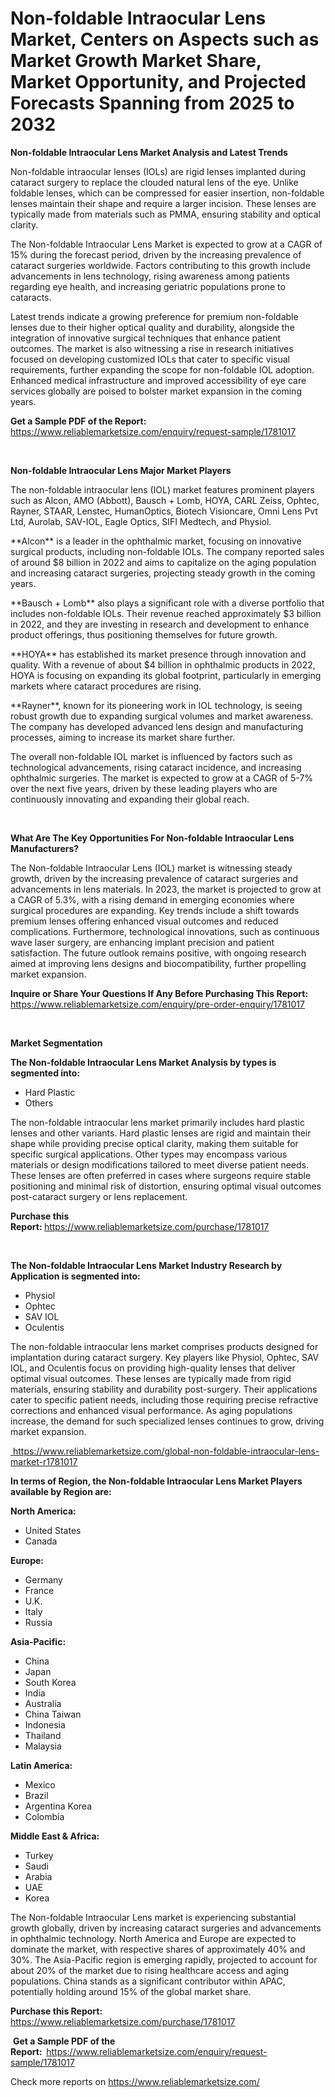 <p><h1>Non-foldable Intraocular Lens Market, Centers on Aspects such as Market Growth Market Share, Market Opportunity, and Projected Forecasts Spanning from 2025 to 2032</h1></p><p><strong>Non-foldable Intraocular Lens Market Analysis and Latest Trends</strong></p>
<p><p>Non-foldable intraocular lenses (IOLs) are rigid lenses implanted during cataract surgery to replace the clouded natural lens of the eye. Unlike foldable lenses, which can be compressed for easier insertion, non-foldable lenses maintain their shape and require a larger incision. These lenses are typically made from materials such as PMMA, ensuring stability and optical clarity.</p><p>The Non-foldable Intraocular Lens Market is expected to grow at a CAGR of 15% during the forecast period, driven by the increasing prevalence of cataract surgeries worldwide. Factors contributing to this growth include advancements in lens technology, rising awareness among patients regarding eye health, and increasing geriatric populations prone to cataracts.</p><p>Latest trends indicate a growing preference for premium non-foldable lenses due to their higher optical quality and durability, alongside the integration of innovative surgical techniques that enhance patient outcomes. The market is also witnessing a rise in research initiatives focused on developing customized IOLs that cater to specific visual requirements, further expanding the scope for non-foldable IOL adoption. Enhanced medical infrastructure and improved accessibility of eye care services globally are poised to bolster market expansion in the coming years.</p></p>
<p><strong>Get a Sample PDF of the Report:&nbsp;</strong> <a href="https://www.reliablemarketsize.com/enquiry/request-sample/1781017?utm_campaign=2996&utm_medium=2&utm_source=Github&utm_content=ia&utm_term=25032025&utm_id=non-foldable-intraocular-lens">https://www.reliablemarketsize.com/enquiry/request-sample/1781017</a></p>
<p>&nbsp;</p>
<p><strong>Non-foldable Intraocular Lens Major Market Players</strong></p>
<p><p>The non-foldable intraocular lens (IOL) market features prominent players such as Alcon, AMO (Abbott), Bausch + Lomb, HOYA, CARL Zeiss, Ophtec, Rayner, STAAR, Lenstec, HumanOptics, Biotech Visioncare, Omni Lens Pvt Ltd, Aurolab, SAV-IOL, Eagle Optics, SIFI Medtech, and Physiol. </p><p>**Alcon** is a leader in the ophthalmic market, focusing on innovative surgical products, including non-foldable IOLs. The company reported sales of around $8 billion in 2022 and aims to capitalize on the aging population and increasing cataract surgeries, projecting steady growth in the coming years.</p><p>**Bausch + Lomb** also plays a significant role with a diverse portfolio that includes non-foldable IOLs. Their revenue reached approximately $3 billion in 2022, and they are investing in research and development to enhance product offerings, thus positioning themselves for future growth.</p><p>**HOYA** has established its market presence through innovation and quality. With a revenue of about $4 billion in ophthalmic products in 2022, HOYA is focusing on expanding its global footprint, particularly in emerging markets where cataract procedures are rising.</p><p>**Rayner**, known for its pioneering work in IOL technology, is seeing robust growth due to expanding surgical volumes and market awareness. The company has developed advanced lens design and manufacturing processes, aiming to increase its market share further.</p><p>The overall non-foldable IOL market is influenced by factors such as technological advancements, rising cataract incidence, and increasing ophthalmic surgeries. The market is expected to grow at a CAGR of 5-7% over the next five years, driven by these leading players who are continuously innovating and expanding their global reach.</p></p>
<p>&nbsp;</p>
<p><strong>What Are The Key Opportunities For Non-foldable Intraocular Lens Manufacturers?</strong></p>
<p><p>The Non-foldable Intraocular Lens (IOL) market is witnessing steady growth, driven by the increasing prevalence of cataract surgeries and advancements in lens materials. In 2023, the market is projected to grow at a CAGR of 5.3%, with a rising demand in emerging economies where surgical procedures are expanding. Key trends include a shift towards premium lenses offering enhanced visual outcomes and reduced complications. Furthermore, technological innovations, such as continuous wave laser surgery, are enhancing implant precision and patient satisfaction. The future outlook remains positive, with ongoing research aimed at improving lens designs and biocompatibility, further propelling market expansion.</p></p>
<p><strong>Inquire or Share Your Questions If Any Before Purchasing This Report:</strong> <a href="https://www.reliablemarketsize.com/enquiry/pre-order-enquiry/1781017?utm_campaign=2996&utm_medium=2&utm_source=Github&utm_content=ia&utm_term=25032025&utm_id=non-foldable-intraocular-lens">https://www.reliablemarketsize.com/enquiry/pre-order-enquiry/1781017</a></p>
<p>&nbsp;</p>
<p><strong>Market Segmentation</strong></p>
<p><strong>The Non-foldable Intraocular Lens Market Analysis by types is segmented into:</strong></p>
<p><ul><li>Hard Plastic</li><li>Others</li></ul></p>
<p><p>The non-foldable intraocular lens market primarily includes hard plastic lenses and other variants. Hard plastic lenses are rigid and maintain their shape while providing precise optical clarity, making them suitable for specific surgical applications. Other types may encompass various materials or design modifications tailored to meet diverse patient needs. These lenses are often preferred in cases where surgeons require stable positioning and minimal risk of distortion, ensuring optimal visual outcomes post-cataract surgery or lens replacement.</p></p>
<p><strong>Purchase this Report:&nbsp;</strong><a href="https://www.reliablemarketsize.com/purchase/1781017?utm_campaign=2996&utm_medium=2&utm_source=Github&utm_content=ia&utm_term=25032025&utm_id=non-foldable-intraocular-lens">https://www.reliablemarketsize.com/purchase/1781017</a></p>
<p>&nbsp;</p>
<p><strong>The Non-foldable Intraocular Lens Market Industry Research by Application is segmented into:</strong></p>
<p><ul><li>Physiol</li><li>Ophtec</li><li>SAV IOL</li><li>Oculentis</li></ul></p>
<p><p>The non-foldable intraocular lens market comprises products designed for implantation during cataract surgery. Key players like Physiol, Ophtec, SAV IOL, and Oculentis focus on providing high-quality lenses that deliver optimal visual outcomes. These lenses are typically made from rigid materials, ensuring stability and durability post-surgery. Their applications cater to specific patient needs, including those requiring precise refractive corrections and enhanced visual performance. As aging populations increase, the demand for such specialized lenses continues to grow, driving market expansion.</p></p>
<p><a href="https://www.reliablemarketsize.com/global-non-foldable-intraocular-lens-market-r1781017?utm_campaign=2996&utm_medium=2&utm_source=Github&utm_content=ia&utm_term=25032025&utm_id=non-foldable-intraocular-lens">&nbsp;https://www.reliablemarketsize.com/global-non-foldable-intraocular-lens-market-r1781017</a></p>
<p><strong>In terms of Region, the Non-foldable Intraocular Lens Market Players available by Region are:</strong></p>
<p>
    <p> <strong> North America: </strong>
        <ul>
            <li>United States</li>
            <li>Canada</li>
        </ul>
        </p> 
    <p> <strong> Europe: </strong>
        <ul>
            <li>Germany</li>
            <li>France</li>
            <li>U.K.</li>
            <li>Italy</li>
            <li>Russia</li>
        </ul>
        </p> 
    <p> <strong> Asia-Pacific: </strong>
        <ul>
            <li>China</li>
            <li>Japan</li>
            <li>South Korea</li>
            <li>India</li>
            <li>Australia</li>
            <li>China Taiwan</li>
            <li>Indonesia</li>
            <li>Thailand</li>
            <li>Malaysia</li>
        </ul>
        </p> 
    <p> <strong> Latin America: </strong>
        <ul>
            <li>Mexico</li>
            <li>Brazil</li>
            <li>Argentina Korea</li>
            <li>Colombia</li>
        </ul>
        </p> 
    <p> <strong> Middle East & Africa: </strong>
        <ul>
            <li>Turkey</li>
            <li>Saudi</li>
            <li>Arabia</li>
            <li>UAE</li>
            <li>Korea</li>
        </ul>
    </p>
    </p>
<p><p>The Non-foldable Intraocular Lens market is experiencing substantial growth globally, driven by increasing cataract surgeries and advancements in ophthalmic technology. North America and Europe are expected to dominate the market, with respective shares of approximately 40% and 30%. The Asia-Pacific region is emerging rapidly, projected to account for about 20% of the market due to rising healthcare access and aging populations. China stands as a significant contributor within APAC, potentially holding around 15% of the global market share.</p></p>
<p><strong>Purchase this Report: </strong><a href="https://www.reliablemarketsize.com/purchase/1781017?utm_campaign=2996&utm_medium=2&utm_source=Github&utm_content=ia&utm_term=25032025&utm_id=non-foldable-intraocular-lens">https://www.reliablemarketsize.com/purchase/1781017</a></p>
<p>&nbsp;<strong>Get a Sample PDF of the Report:&nbsp;&nbsp;</strong><a href="https://www.reliablemarketsize.com/enquiry/request-sample/1781017?utm_campaign=2996&utm_medium=2&utm_source=Github&utm_content=ia&utm_term=25032025&utm_id=non-foldable-intraocular-lens">https://www.reliablemarketsize.com/enquiry/request-sample/1781017</a></p>
<p><strong></strong></p>
<p>Check more reports on <a href="https://www.reliablemarketsize.com/?utm_campaign=2996&utm_medium=2&utm_source=Github&utm_content=ia&utm_term=25032025&utm_id=non-foldable-intraocular-lens">https://www.reliablemarketsize.com/</a></p>